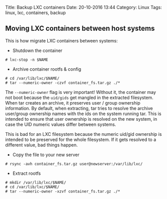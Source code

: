 Title: Backup LXC containers 
Date: 20-10-2016 13:44
Category: Linux
Tags: linux, lxc, containers, backup

## Moving LXC containers between host systems
This is how migrate LXC containers between systems:
* Shutdown the container

```
# lxc-stop -n $NAME
```

* Archive container rootfs & config

```
# cd /var/lib/lxc/$NAME/
# tar --numeric-owner -czvf container_fs.tar.gz ./*
```

The `--numeric-owner` flag is very important! Without it, the container may not boot because the `uid/gids` get mangled in the extracted filesystem. When tar creates an archive, it preserves user / group ownership information. By default, when extracting, tar tries to resolve the archive user/group ownership names with the ids on the system running tar. This is intended to ensure that user ownership is resolved on the new system, in case the UID numeric values differ between systems.

This is bad for an LXC filesystem because the numeric uid/gid ownership is intended to be preserved for the whole filesystem. If it gets resolved to a different value, bad things happen.

* Copy the file to your new server

```
# rsync -avh container_fs.tar.gz user@newserver:/var/lib/lxc/
```

* Extract rootfs

```
# mkdir /var/lib/lxc/$NAME/
# cd /var/lib/lxc/$NAME/
# tar --numeric-owner -xzvf container_fs.tar.gz ./*
```

